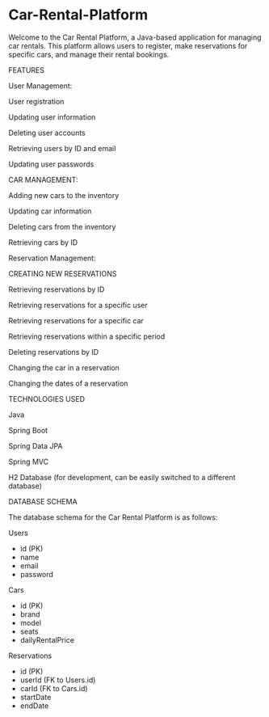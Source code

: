 # Car-Rental-Platform

Welcome to the Car Rental Platform, a Java-based application for managing car rentals. This platform allows users to register, make reservations for specific cars, and manage their rental bookings.

FEATURES

User Management:

User registration

Updating user information

Deleting user accounts

Retrieving users by ID and email

Updating user passwords




CAR MANAGEMENT:

Adding new cars to the inventory

Updating car information

Deleting cars from the inventory

Retrieving cars by ID

Reservation Management:



CREATING NEW RESERVATIONS


Retrieving reservations by ID

Retrieving reservations for a specific user

Retrieving reservations for a specific car

Retrieving reservations within a specific period

Deleting reservations by ID

Changing the car in a reservation

Changing the dates of a reservation



TECHNOLOGIES USED

Java

Spring Boot

Spring Data JPA

Spring MVC

H2 Database (for development, can be easily switched to a different database)



DATABASE SCHEMA

The database schema for the Car Rental Platform is as follows:

Users

- id (PK)
- name
- email
- password

Cars
- id (PK)
- brand
- model
- seats
- dailyRentalPrice

Reservations
- id (PK)
- userId (FK to Users.id)
- carId (FK to Cars.id)
- startDate
- endDate








